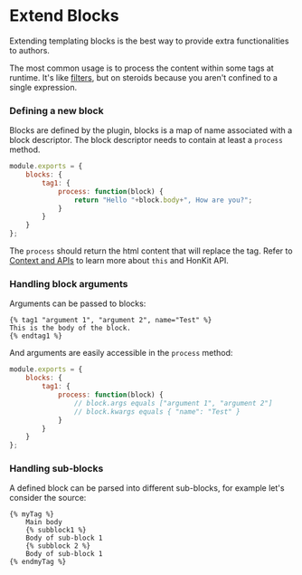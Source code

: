 # Extend Blocks

Extending templating blocks is the best way to provide extra functionalities to authors.

The most common usage is to process the content within some tags at runtime. It's like [filters](./filters.md), but on steroids because you aren't confined to a single expression.

### Defining a new block

Blocks are defined by the plugin, blocks is a map of name associated with a block descriptor. The block descriptor needs to contain at least a `process` method.

```js
module.exports = {
    blocks: {
        tag1: {
            process: function(block) {
                return "Hello "+block.body+", How are you?";
            }
        }
    }
};
```

The `process` should return the html content that will replace the tag. Refer to [Context and APIs](./api.md) to learn more about `this` and HonKit API.

### Handling block arguments

Arguments can be passed to blocks:

```
{% tag1 "argument 1", "argument 2", name="Test" %}
This is the body of the block.
{% endtag1 %}
```

And arguments are easily accessible in the `process` method:

```js
module.exports = {
    blocks: {
        tag1: {
            process: function(block) {
                // block.args equals ["argument 1", "argument 2"]
                // block.kwargs equals { "name": "Test" }
            }
        }
    }
};
```

### Handling sub-blocks

A defined block can be parsed into different sub-blocks, for example let's consider the source:

```
{% myTag %}
    Main body
    {% subblock1 %}
    Body of sub-block 1
    {% subblock 2 %}
    Body of sub-block 1
{% endmyTag %}
```
